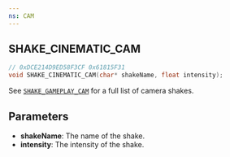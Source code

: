 ```yaml
---
ns: CAM
---
```

## SHAKE_CINEMATIC_CAM

```c
// 0xDCE214D9ED58F3CF 0x61815F31
void SHAKE_CINEMATIC_CAM(char* shakeName, float intensity);
```

See [`SHAKE_GAMEPLAY_CAM`](#_0xFD55E49555E017CF) for a full list of camera shakes.

## Parameters
* **shakeName**: The name of the shake.
* **intensity**: The intensity of the shake.
